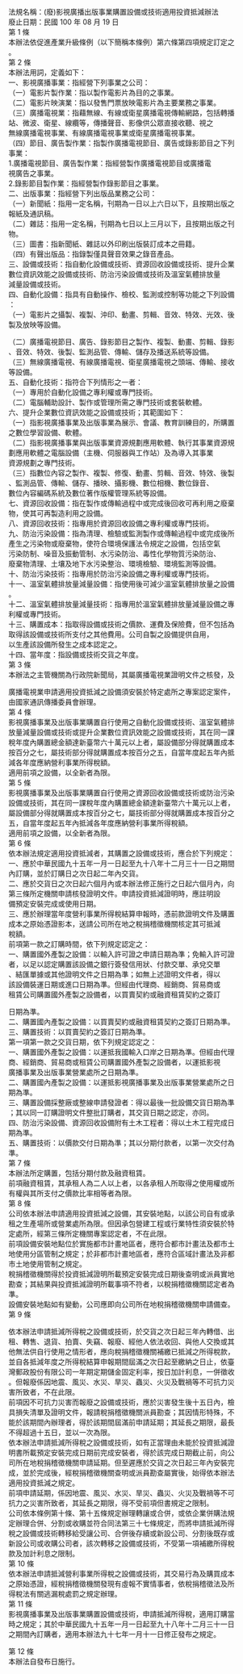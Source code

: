 法規名稱：(廢)影視廣播出版事業購置設備或技術適用投資抵減辦法  
廢止日期：民國 100 年 08 月 19 日  
第 1 條  
本辦法依促進產業升級條例（以下簡稱本條例）第六條第四項規定訂定之  
。  
第 2 條  
本辦法用詞，定義如下：  
一、影視廣播事業：指經營下列事業之公司：  
（一）電影片製作業：指以製作電影片為目的之事業。  
（二）電影片映演業：指以發售門票放映電影片為主要業務之事業。  
（三）廣播電視業：指藉無線、有線或衛星廣播電視傳輸網路，包括轉播  
站、微波、衛星、線纜等，傳播聲音、影像供公眾直接收聽、視之  
無線廣播電視事業、有線廣播電視事業或衛星廣播電視事業。  
（四）節目、廣告製作業：指製作廣播電視節目、廣告或錄影節目之下列  
事業：  
1.廣播電視節目、廣告製作業：指經營製作廣播電視節目或廣播電  
視廣告之事業。  
2.錄影節目製作業：指經營製作錄影節目之事業。  
二、出版事業：指經營下列出版品業務之公司：  
（一）新聞紙：指用一定名稱，刊期為一日以上六日以下，且按期出版之  
報紙及通訊稿。  
（二）雜誌：指用一定名稱，刊期為七日以上三月以下，且按期出版之刊  
物。  
（三）圖書：指新聞紙、雜誌以外印刷出版裝訂成本之冊籍。  
（四）有聲出版品：指錄製僅具聲音效果之錄音產品。  
三、設備或技術：指自動化設備或技術、資源回收設備或技術、提升企業  
數位資訊效能之設備或技術、防治污染設備或技術及溫室氣體排放量  
減量設備或技術。  
四、自動化設備：指具有自動操作、檢校、監測或控制等功能之下列設備  
：  
（一）電影片之攝製、複製、沖印、動畫、剪輯、音效、特效、光效、後  
製及放映等設備。  


（二）廣播電視節目、廣告、錄影節目之製作、複製、動畫、剪輯、錄影  
、音效、特效、後製、監測品管、傳輸、儲存及播送系統等設備。  
（三）無線廣播電視、有線廣播電視、衛星廣播電視之頭端、傳輸、接收  
等設備。  
五、自動化技術：指符合下列情形之一者：  
（一）專用於自動化設備之專利權或專門技術。  
（二）電腦輔助設計、製作或管理所需之專門技術或套裝軟體。  
六、提升企業數位資訊效能之設備或技術；其範圍如下：  
（一）指影視廣播事業及出版事業為展示、會議、教育訓練目的，所購置  
之數位學習設備、軟體。  
（二）指影視廣播事業與出版事業資源規劃應用軟體、執行其事業資源規  
劃應用軟體之電腦設備（主機、伺服器與工作站）及為導入其事業  
資源規劃之專門技術。  
（三）指數位內容之製作、複製、修復、動畫、剪輯、音效、特效、後製  
、監測品管、傳輸、儲存、播映、攝影機、數位相機、數位錄音、  
數位內容編碼系統及數位著作版權管理系統等設備。  
七、資源回收設備：指在製作或傳輸過程中或完成後回收可再利用之廢棄  
物，使其可再製造利用之設備。  
八、資源回收技術：指專用於資源回收設備之專利權或專門技術。  
九、防治污染設備：指為清理、檢驗或監測製作或傳輸過程中或完成後所  
產生之污染物或廢棄物，使符合環境保護法令規定之設備，包括空氣  
污染防制、噪音及振動管制、水污染防治、毒性化學物質污染防治、  
廢棄物清理、土壤及地下水污染整治、環境檢驗、環境監測等設備。  
十、防治污染技術：指專用於防治污染設備之專利權或專門技術。  
十一、溫室氣體排放量減量設備：指使用後可減少溫室氣體排放量之設備  
。  
十二、溫室氣體排放量減量技術：指專用於溫室氣體排放量減量設備之專  
利權或專門技術。  
十三、購置成本：指取得設備或技術之價款、運費及保險費，但不包括為  
取得該設備或技術所支付之其他費用。公司自製之設備提供自用，  
以生產該設備所發生之成本認定之。  
十四、當年度：指設備或技術交貨之年度。  
第 3 條  
本辦法之主管機關為行政院新聞局，其屬廣播電視業證明文件之核發，及  


廣播電視業申請適用投資抵減之設備須安裝於特定處所之專案認定案件，  
由國家通訊傳播委員會辦理。  
第 4 條  
影視廣播事業及出版事業購置自行使用之自動化設備或技術、溫室氣體排  
放量減量設備或技術或提升企業數位資訊效能之設備或技術，其在同一課  
稅年度內購置總金額達新臺幣六十萬元以上者，屬設備部分得就購置成本  
按百分之七，屬技術部分得就購置成本按百分之五，自當年度起五年內抵  
減各年度應納營利事業所得稅額。  
適用前項之設備，以全新者為限。  
第 5 條  
影視廣播事業及出版事業購置自行使用之資源回收設備或技術或防治污染  
設備或技術，其在同一課稅年度內購置總金額達新臺幣六十萬元以上者，  
屬設備部分得就購置成本按百分之七，屬技術部分得就購置成本按百分之  
五，自當年度起五年內抵減各年度應納營利事業所得稅額。  
適用前項之設備，以全新者為限。  
第 6 條  
依本辦法規定適用投資抵減者，其購置之設備或技術，應合於下列規定：  
一、應於中華民國九十五年一月一日起至九十八年十二月三十一日之期間  
內訂購，並於訂購日之次日起二年內交貨。  
二、應於交貨日之次日起六個月內或本辦法修正施行之日起六個月內，向  
第三條所定機關申請核發證明文件。申請投資抵減證明時，應註明設  
備預定安裝完成或使用日期。  
三、應於辦理當年度營利事業所得稅結算申報時，憑前款證明文件及購置  
成本之原始憑證影本，送請公司所在地之稅捐稽徵機關核定其可抵減  
稅額。  
前項第一款之訂購時間，依下列規定認定之：  
一、購置國外產製之設備：以輸入許可證之申請日期為準；免輸入許可證  
者，以足以認定購置該設備之銀行簽發信用狀、付款交單、承兌交單  
、結匯單據或其他證明文件之日期為準；如無上述證明文件者，得以  
該設備裝運日期或進口日期為準。但經由代理商、經銷商、貿易商或  
租賃公司購置國外產製之設備者，以買賣契約或融資租賃契約之簽訂  


日期為準。  
二、購置國內產製之設備：以買賣契約或融資租賃契約之簽訂日期為準。  
三、購置技術：以買賣契約之簽訂日期為準。  
第一項第一款之交貨日期，依下列規定認定之：  
一、購置國外產製之設備：以運抵我國輸入口岸之日期為準。但經由代理  
商、經銷商、貿易商或租賃公司購置國外產製之設備者，以運抵影視  
廣播事業及出版事業營業處所之日期為準。  
二、購置國內產製之設備：以運抵影視廣播事業及出版事業營業處所之日  
期為準。  
三、購置設備採整廠或整線申請發證者：得以最後一批設備交貨日期為準  
；其以同一訂購證明文件整批訂購者，其交貨日期之認定，亦同。  
四、防治污染設備、資源回收設備附有土木工程者：得以土木工程完成日  
期為準。  
五、購置技術：以價款交付日期為準；其以分期付款者，以第一次交付為  
準。  
第 7 條  
本辦法所定購置，包括分期付款及融資租賃。  
前項融資租賃，其承租人為二人以上者，以各承租人所取得之使用權或所  
有權與其所支付之價款比率相等者為限。  
第 8 條  
公司依本辦法申請適用投資抵減之設備，其安裝地點，以該公司自有或承  
租之生產場所或營業處所為限。但因承包營建工程或行業特性須安裝於特  
定處所，經第三條所定機關專案認定者，不在此限。  
前項設備安裝地點位於實施都市計畫地區者，應符合都市計畫法及都市土  
地使用分區管制之規定；於非都市計畫地區者，應符合區域計畫法及非都  
市土地使用管制之規定。  
稅捐稽徵機關得於投資抵減證明所載預定安裝完成日期後查明或派員實地  
勘查；其結果與投資抵減證明所載事項不符者，以稅捐稽徵機關認定者為  
準。  
設備安裝地點如有變動，公司應即向公司所在地稅捐稽徵機關申請備查。  
第 9 條  


依本辦法申請抵減所得稅之設備或技術，於交貨之次日起三年內轉借、出  
租、轉售、退貨、拍賣、失竊、報廢、經他人依法收回、與他人交換或其  
他無法供自行使用之情形者，應向稅捐稽徵機關補繳已抵減之所得稅款，  
並自各抵減年度之所得稅結算申報期間屆滿之次日起至繳納之日止，依臺  
灣郵政股份有限公司一年期定期儲金固定利率，按日加計利息，一併徵收  
。但報廢係因地震、風災、水災、旱災、蟲災、火災及戰禍等不可抗力災  
害所致者，不在此限。  
前項因不可抗力災害而報廢之設備或技術，應於災害發生後十五日內，檢  
具損失清單及證明文件，報請稅捐稽徵機關派員勘查；其因情形特殊，不  
能於該期間內辦理者，得於該期間屆滿前申請延期；其延長之期限，最長  
不得超過十五日，並以一次為限。  
依本辦法申請抵減所得稅之設備或技術，如有正當理由未能於投資抵減證  
明書所載預定安裝完成日期前完成安裝者，得於該完成日期截止前，向公  
司所在地稅捐稽徵機關申請延期。但至遲應於交貨之次日起三年內安裝完  
成，並於完成後，經稅捐稽徵機關查明或派員勘查屬實後，始得依本辦法  
適用投資抵減之規定。  
前項申請延期，係因地震、風災、水災、旱災、蟲災、火災及戰禍等不可  
抗力之災害所致者，其延長之期限，得不受前項但書規定之限制。  
公司依本條例第十條、第十五條規定辦理轉讓或合併，或依企業併購法規  
定辦理合併、分割或收購並符合同法第三十七條規定，而將申請抵減所得  
稅之設備或技術轉移給受讓公司、合併後存續或新設公司、分割後既存或  
新設公司或收購公司者，該次轉移之設備或技術，不受第一項補繳所得稅  
款及加計利息之限制。  
第 10 條  
依本辦法申請抵減營利事業所得稅之設備或技術，其交易行為及購買成本  
之原始憑證，經稅捐稽徵機關發現有虛報不實情事者，依稅捐稽徵法及所  
得稅法有關逃漏稅處罰之規定辦理。  
第 11 條  
影視廣播事業及出版事業購置設備或技術，申請抵減所得稅，適用訂購當  
時之規定；其於中華民國九十五年一月一日起至九十八年十二月三十一日  
之期間內訂購者，適用本辦法九十七年一月十一日修正發布之規定。  


第 12 條  
本辦法自發布日施行。  


